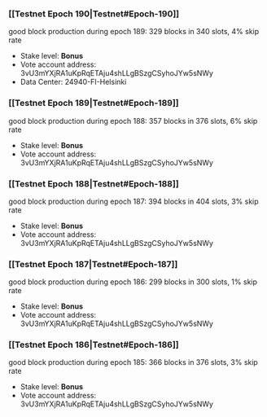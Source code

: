 ### [[Testnet Epoch 190|Testnet#Epoch-190]]
good block production during epoch 189: 329 blocks in 340 slots, 4% skip rate
* Stake level: **Bonus**
* Vote account address: 3vU3mYXjRA1uKpRqETAju4shLLgBSzgCSyhoJYw5sNWy
* Data Center: 24940-FI-Helsinki
### [[Testnet Epoch 189|Testnet#Epoch-189]]
good block production during epoch 188: 357 blocks in 376 slots, 6% skip rate
* Stake level: **Bonus**
* Vote account address: 3vU3mYXjRA1uKpRqETAju4shLLgBSzgCSyhoJYw5sNWy
### [[Testnet Epoch 188|Testnet#Epoch-188]]
good block production during epoch 187: 394 blocks in 404 slots, 3% skip rate
* Stake level: **Bonus**
* Vote account address: 3vU3mYXjRA1uKpRqETAju4shLLgBSzgCSyhoJYw5sNWy
### [[Testnet Epoch 187|Testnet#Epoch-187]]
good block production during epoch 186: 299 blocks in 300 slots, 1% skip rate
* Stake level: **Bonus**
* Vote account address: 3vU3mYXjRA1uKpRqETAju4shLLgBSzgCSyhoJYw5sNWy
### [[Testnet Epoch 186|Testnet#Epoch-186]]
good block production during epoch 185: 366 blocks in 376 slots, 3% skip rate
* Stake level: **Bonus**
* Vote account address: 3vU3mYXjRA1uKpRqETAju4shLLgBSzgCSyhoJYw5sNWy